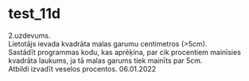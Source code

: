 # test_11d
2.uzdevums.<br>
Lietotājs ievada kvadrāta malas garumu centimetros (>5cm). <br>
Sastādīt programmas kodu, kas aprēķina, par cik procentiem mainīsies kvadrāta laukums, ja tā malas garums tiek mainīts par 5cm.<br> 
Atbildi izvadīt veselos procentos.
06.01.2022 